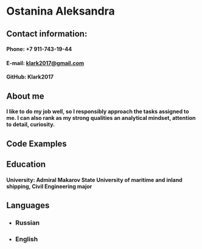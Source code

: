 # **Ostanina Aleksandra**

## **Contact information:**
#### **Phone:** +7 911-743-19-44
#### **E-mail:** klark2017@gmail.com
#### **GitHub:** Klark2017

## **About me**
#### I like to do my job well, so I responsibly approach the tasks assigned to me. I can also rank as my strong qualities an analytical mindset, attention to detail, curiosity.

## **Code Examples**


## **Education**
#### **University:** Admiral Makarov State University of maritime and inland shipping, Civil Engineering major

## **Languages**
* ### Russian
* ### English


